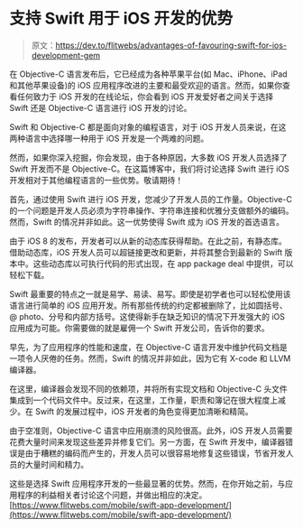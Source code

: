 # 支持 Swift 用于 iOS 开发的优势

> 原文：<https://dev.to/flitwebs/advantages-of-favouring-swift-for-ios-development-gem>

在 Objective-C 语言发布后，它已经成为各种苹果平台(如 Mac、iPhone、iPad 和其他苹果设备)的 iOS 应用程序改进的主要和最受欢迎的语言。然而，如果你查看任何致力于 iOS 开发的在线论坛，你会看到 iOS 开发爱好者之间关于选择 Swift 还是 Objective-C 语言进行 iOS 开发的讨论。

Swift 和 Objective-C 都是面向对象的编程语言，对于 iOS 开发人员来说，在这两种语言中选择哪一种用于 iOS 开发是一个两难的问题。

然而，如果你深入挖掘，你会发现，由于各种原因，大多数 iOS 开发人员选择了 Swift 开发而不是 Objective-C。在这篇博客中，我们将讨论选择 Swift 进行 iOS 开发相对于其他编程语言的一些优势。敬请期待！

首先，通过使用 Swift 进行 iOS 开发，您减少了开发人员的工作量。Objective-C 的一个问题是开发人员必须为字符串操作、字符串连接和优雅分支做额外的编码。然而，Swift 的情况并非如此。这一优势使得 Swift 成为 iOS 开发的首选语言。

由于 iOS 8 的发布，开发者可以从新的动态库获得帮助。在此之前，有静态库。借助动态库，iOS 开发人员可以超链接更改和更新，并将其整合到最新的 Swift 版本中。这些动态库以可执行代码的形式出现，在 app package deal 中提供，可以轻松下载。

Swift 最重要的特点之一就是易学、易读、易写。即使是初学者也可以轻松使用该语言进行简单的 iOS 应用开发。所有那些传统的约定都被删除了，比如圆括号、@ photo、分号和内部方括号。这使得新手在缺乏知识的情况下开发强大的 iOS 应用成为可能。你需要做的就是雇佣一个 Swift 开发公司，告诉你的要求。

早先，为了应用程序的性能和速度，在 Objective-C 语言开发中维护代码文档是一项令人厌倦的任务。然而，Swift 的情况并非如此，因为它有 X-code 和 LLVM 编译器。

在这里，编译器会发现不同的依赖项，并将所有实现文档和 Objective-C 头文件集成到一个代码文件中。反过来，在这里，工作量，职责和簿记在很大程度上减少。在 Swift 的发展过程中，iOS 开发者的角色变得更加清晰和精简。

由于空准则，Objective-C 语言中应用崩溃的风险很高。此外，iOS 开发人员需要花费大量时间来发现这些差异并修复它们。另一方面，在 Swift 开发中，编译器错误是由于糟糕的编码而产生的，开发人员可以很容易地修复这些错误，节省开发人员的大量时间和精力。

这些是选择 Swift 应用程序开发的一些最显著的优势。然而，在你开始之前，与应用程序的利益相关者讨论这个问题，并做出相应的决定。
[https://www.flitwebs.com/mobile/swift-app-development/](https://www.flitwebs.com/mobile/swift-app-development/)